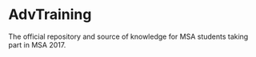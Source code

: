 # AdvTraining
The official repository and source of knowledge for MSA students taking part in MSA 2017. 
